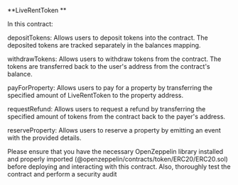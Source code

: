 **LiveRentToken
**

In this contract:

depositTokens: Allows users to deposit tokens into the contract. The deposited tokens are tracked separately in the balances mapping.

withdrawTokens: Allows users to withdraw tokens from the contract. The tokens are transferred back to the user's address from the contract's balance.

payForProperty: Allows users to pay for a property by transferring the specified amount of LiveRentToken to the property address.

requestRefund: Allows users to request a refund by transferring the specified amount of tokens from the contract back to the payer's address.

reserveProperty: Allows users to reserve a property by emitting an event with the provided details.

Please ensure that you have the necessary OpenZeppelin library installed and properly imported (@openzeppelin/contracts/token/ERC20/ERC20.sol) before deploying and interacting with this contract. Also, thoroughly test the contract and perform a security audit
